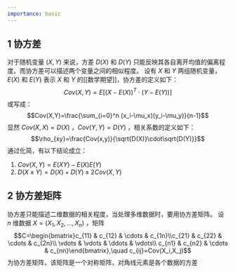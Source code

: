 ```yaml
---
importance: basic
---
```

## 1 协方差
对于随机变量 $(X,Y)$ 来说，方差 $D(X)$ 和 $D(Y)$ 只能反映其各自离开均值的偏离程度。而协方差可以描述两个变量之间的相似程度。
设有 $X$ 和 $Y$ 两组随机变量，$E(X)$ 和 $E(Y)$ 表示 $X$ 和 $Y$ 的[[数学期望]]，协方差的定义如下：$$Cov(X,Y)=E[(X-E(X))^T\cdot (Y-E(Y))]$$ 
或写成：$$Cov(X,Y)=\frac{\sum_{i=0}^n (x_i-\mu_x)(y_i-\mu_y)}{n-1}$$ 
显然 $Cov(X,X)=D(X)$ ，$Cov(Y,Y)=D(Y)$ ，相关系数的定义如下：$$\rho_{xy}=\frac{Cov(x,y)}{\sqrt{D(X)}\cdot\sqrt{D(Y)}}$$ 
通过化简，有以下结论成立：
1. $Cov(X,Y)=E(XY)-E(X)E(Y)$
2. $D(X\pm Y)=D(X)+D(Y)\pm 2Cov(X,Y)$ 

## 2 协方差矩阵
协方差只能描述二维数据的相关程度，当处理多维数据时，要用协方差矩阵。
设 $n$ 维数据 $X=(X_1,X_2,\ldots,X_n)$ ，矩阵$$C=\begin{bmatrix}c_{11} & c_{12} & \cdots & c_{1n}\\c_{21} & c_{22} & \cdots & c_{2n}\\ \vdots & \vdots & \ddots & \vdots\\ c_{n1} & c_{n2} & \cdots & c_{nn}\end{bmatrix},\quad c_{ij}=Cov(X_i,X_j)$$ 
为协方差矩阵，该矩阵是一个对称矩阵，对角线元素是各个数据的方差
 
 

 